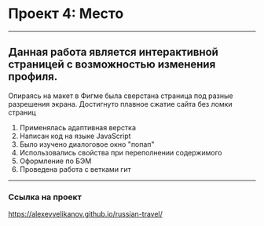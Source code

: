 # Проект 4: Место

------------

## Данная работа является интерактивной страницей с возможностью изменения профиля.
Опираясь на макет в Фигме была сверстана страница под разные разрешения экрана.
Достигнуто плавное сжатие сайта без ломки страниц
1. Применялась адаптивная верстка
2. Написан код на языке JavaScript
3. Было изучено диалоговое окно "попап"
4. Использовались свойства при переполнении содержимого
5. Оформление по БЭМ
6. Проведена работа с ветками гит

------------

### Ссылка на проект
https://alexeyvelikanov.github.io/russian-travel/
